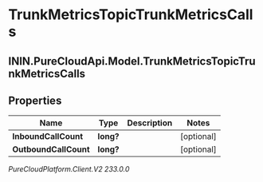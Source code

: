 # TrunkMetricsTopicTrunkMetricsCalls

## ININ.PureCloudApi.Model.TrunkMetricsTopicTrunkMetricsCalls

## Properties

|Name | Type | Description | Notes|
|------------ | ------------- | ------------- | -------------|
| **InboundCallCount** | **long?** |  | [optional] |
| **OutboundCallCount** | **long?** |  | [optional] |



_PureCloudPlatform.Client.V2 233.0.0_
